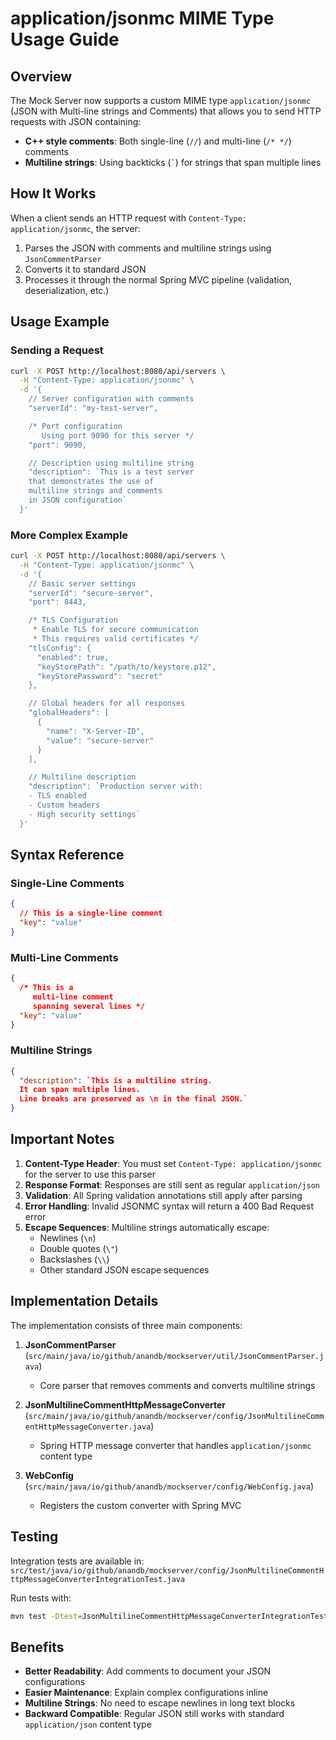 # application/jsonmc MIME Type Usage Guide

## Overview

The Mock Server now supports a custom MIME type `application/jsonmc` (JSON with Multi-line strings and Comments) that allows you to send HTTP requests with JSON containing:

- **C++ style comments**: Both single-line (`//`) and multi-line (`/* */`) comments
- **Multiline strings**: Using backticks (`` ` ``) for strings that span multiple lines

## How It Works

When a client sends an HTTP request with `Content-Type: application/jsonmc`, the server:

1. Parses the JSON with comments and multiline strings using `JsonCommentParser`
2. Converts it to standard JSON
3. Processes it through the normal Spring MVC pipeline (validation, deserialization, etc.)

## Usage Example

### Sending a Request

```bash
curl -X POST http://localhost:8080/api/servers \
  -H "Content-Type: application/jsonmc" \
  -d '{
    // Server configuration with comments
    "serverId": "my-test-server",

    /* Port configuration
       Using port 9090 for this server */
    "port": 9090,

    // Description using multiline string
    "description": `This is a test server
    that demonstrates the use of
    multiline strings and comments
    in JSON configuration`
  }'
```

### More Complex Example

```bash
curl -X POST http://localhost:8080/api/servers \
  -H "Content-Type: application/jsonmc" \
  -d '{
    // Basic server settings
    "serverId": "secure-server",
    "port": 8443,

    /* TLS Configuration
     * Enable TLS for secure communication
     * This requires valid certificates */
    "tlsConfig": {
      "enabled": true,
      "keyStorePath": "/path/to/keystore.p12",
      "keyStorePassword": "secret"
    },

    // Global headers for all responses
    "globalHeaders": [
      {
        "name": "X-Server-ID",
        "value": "secure-server"
      }
    ],

    // Multiline description
    "description": `Production server with:
    - TLS enabled
    - Custom headers
    - High security settings`
  }'
```

## Syntax Reference

### Single-Line Comments

```json
{
  // This is a single-line comment
  "key": "value"
}
```

### Multi-Line Comments

```json
{
  /* This is a
     multi-line comment
     spanning several lines */
  "key": "value"
}
```

### Multiline Strings

```json
{
  "description": `This is a multiline string.
  It can span multiple lines.
  Line breaks are preserved as \n in the final JSON.`
}
```

## Important Notes

1. **Content-Type Header**: You must set `Content-Type: application/jsonmc` for the server to use this parser
2. **Response Format**: Responses are still sent as regular `application/json`
3. **Validation**: All Spring validation annotations still apply after parsing
4. **Error Handling**: Invalid JSONMC syntax will return a 400 Bad Request error
5. **Escape Sequences**: Multiline strings automatically escape:
   - Newlines (`\n`)
   - Double quotes (`\"`)
   - Backslashes (`\\`)
   - Other standard JSON escape sequences

## Implementation Details

The implementation consists of three main components:

1. **JsonCommentParser** (`src/main/java/io/github/anandb/mockserver/util/JsonCommentParser.java`)
   - Core parser that removes comments and converts multiline strings

2. **JsonMultilineCommentHttpMessageConverter** (`src/main/java/io/github/anandb/mockserver/config/JsonMultilineCommentHttpMessageConverter.java`)
   - Spring HTTP message converter that handles `application/jsonmc` content type

3. **WebConfig** (`src/main/java/io/github/anandb/mockserver/config/WebConfig.java`)
   - Registers the custom converter with Spring MVC

## Testing

Integration tests are available in:
`src/test/java/io/github/anandb/mockserver/config/JsonMultilineCommentHttpMessageConverterIntegrationTest.java`

Run tests with:
```bash
mvn test -Dtest=JsonMultilineCommentHttpMessageConverterIntegrationTest
```

## Benefits

- **Better Readability**: Add comments to document your JSON configurations
- **Easier Maintenance**: Explain complex configurations inline
- **Multiline Strings**: No need to escape newlines in long text blocks
- **Backward Compatible**: Regular JSON still works with standard `application/json` content type
